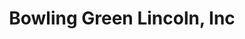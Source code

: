---
title: "Bowling Green Lincoln, Inc"
url: /bowling-green/bowling-green-lincoln-inc/
shop: car
---
